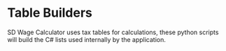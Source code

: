 # Table Builders
SD Wage Calculator uses tax tables for calculations, these python scripts will build the C# lists used internally by the application.

